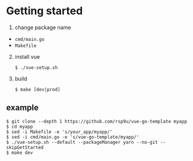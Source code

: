 # Getting started

1. change package name
  - `cmd/main.go`
  - `Makefile`

2. install vue
   ```
   $ ./vue-setup.sh
   ```

3. build
   ```
   $ make [dev|prod]
   ```

## example
```
$ git clone --depth 1 https://github.com/rsp9u/vue-go-template myapp
$ cd myapp
$ sed -i Makefile -e 's/your_app/myapp/'
$ sed -i cmd/main.go -e 's/vue-go-template/myapp/'
$ ./vue-setup.sh --default --packageManager yarn --no-git --skipGetStarted
$ make dev
```
